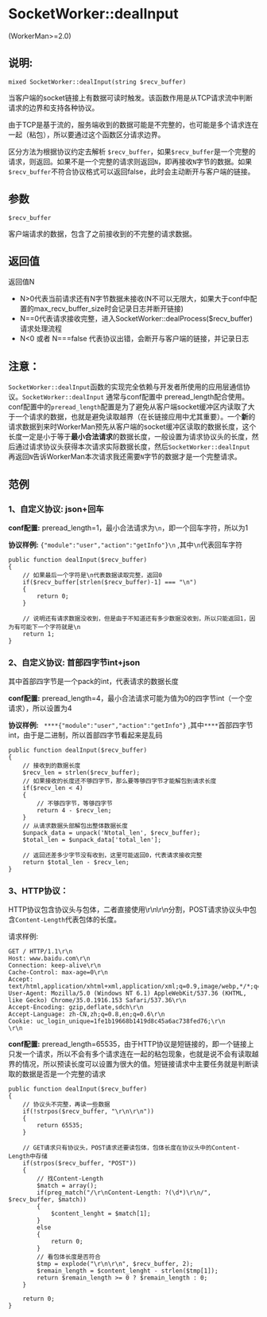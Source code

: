 # SocketWorker::dealInput
(WorkerMan>=2.0)

## 说明:
```
mixed SocketWorker::dealInput(string $recv_buffer)
```

当客户端的socket链接上有数据可读时触发。该函数作用是从TCP请求流中判断请求的边界和支持各种协议。

由于TCP是基于流的，服务端收到的数据可能是不完整的，也可能是多个请求连在一起（粘包），所以要通过这个函数区分请求边界。

区分方法为根据协议约定去解析 ```$recv_buffer```，如果```$recv_buffer```是一个完整的请求，则返回。如果不是一个完整的请求则返回```N```，即再接收```N```字节的数据。如果```$recv_buffer```不符合协议格式可以返回false，此时会主动断开与客户端的链接。

## 参数
``` $recv_buffer ```

客户端请求的数据，包含了之前接收到的不完整的请求数据。

## 返回值
返回值N
* N>0代表当前请求还有N字节数据未接收(N不可以无限大，如果大于conf中配置的max_recv_buffer_size时会记录日志并断开链接)
* N==0代表请求接收完整，进入SocketWorker::dealProcess($recv_buffer)请求处理流程
* N<0 或者 N===false 代表协议出错，会断开与客户端的链接，并记录日志

## 注意：
``` SocketWorker::dealInput ```函数的实现完全依赖与开发者所使用的应用层通信协议。``` SocketWorker::dealInput ``` 通常与conf配置中 preread_length配合使用。conf配置中的```preread_length```配置是为了避免从客户端socket缓冲区内读取了大于一个请求的数据，也就是避免读取越界（在长链接应用中尤其重要）。一个**新**的请求数据到来时WorkerMan预先从客户端的socket缓冲区读取的数据长度，这个长度一定是小于等于**最小合法请求**的数据长度，一般设置为请求协议头的长度，然后通过请求协议头获得本次请求实际数据长度，然后``` SocketWorker::dealInput ``` 再返回```N```告诉WorkerMan本次请求我还需要```N```字节的数据才是一个完整请求。

## 范例

### 1、自定义协议: json+回车

**conf配置:** preread_length=1，最小合法请求为```\n```，即一个回车字符，所以为1

**协议样例:**  ```{"module":"user","action":"getInfo"}\n``` ,其中```\n```代表回车字符
```
public function dealInput($recv_buffer)
{
    // 如果最后一个字符是\n代表数据读取完整，返回0
    if($recv_buffer[strlen($recv_buffer)-1] === "\n")
    {
        return 0;
    }

    // 说明还有请求数据没收到，但是由于不知道还有多少数据没收到，所以只能返回1，因为有可能下一个字符就是\n
    return 1;
}
```

### 2、自定义协议: 首部四字节int+json

其中首部四字节是一个pack的int，代表请求的数据长度

**conf配置:** preread_length=4，最小合法请求可能为值为0的四字节int（一个空请求），所以设置为4

**协议样例:**  ``` ****{"module":"user","action":"getInfo"}``` ,其中``` **** ```首部四字节int，由于是二进制，所以首部四字节看起来是乱码
```
public function dealInput($recv_buffer)
{
    // 接收到的数据长度
    $recv_len = strlen($recv_buffer);
    // 如果接收的长度还不够四字节，那么要等够四字节才能解包到请求长度
    if($recv_len < 4)
    {
        // 不够四字节，等够四字节
        return 4 - $recv_len;
    }
    // 从请求数据头部解包出整体数据长度
    $unpack_data = unpack('Ntotal_len', $recv_buffer);
    $total_len = $unpack_data['total_len'];

    // 返回还差多少字节没有收到，这里可能返回0，代表请求接收完整
    return $total_len - $recv_len;
}
```

### 3、HTTP协议：

HTTP协议包含协议头与包体，二者直接使用\r\n\r\n分割，POST请求协议头中包含```Content-Length```代表包体的长度。

请求样例:

```
GET / HTTP/1.1\r\n
Host: www.baidu.com\r\n
Connection: keep-alive\r\n
Cache-Control: max-age=0\r\n
Accept: text/html,application/xhtml+xml,application/xml;q=0.9,image/webp,*/*;q=0.8\r\n
User-Agent: Mozilla/5.0 (Windows NT 6.1) AppleWebKit/537.36 (KHTML, like Gecko) Chrome/35.0.1916.153 Safari/537.36\r\n
Accept-Encoding: gzip,deflate,sdch\r\n
Accept-Language: zh-CN,zh;q=0.8,en;q=0.6\r\n
Cookie: uc_login_unique=1fe1b19668b1419d8c45a6ac738fed76;\r\n
\r\n
```

**conf配置:** preread_length=65535，由于HTTP协议是短链接的，即一个链接上只发一个请求，所以不会有多个请求连在一起的粘包现象，也就是说不会有读取越界的情况，所以预读长度可以设置为很大的值。短链接请求中主要任务就是判断读取的数据是否是一个完整的请求

```
public function dealInput($recv_buffer)
{
    // 协议头不完整，再读一些数据
    if(!strpos($recv_buffer, "\r\n\r\n"))
    {
        return 65535;
    }

    // GET请求只有协议头，POST请求还要读包体，包体长度在协议头中的Content-Length中存储
    if(strpos($recv_buffer, "POST"))
    {
        // 找Content-Length
        $match = array();
        if(preg_match("/\r\nContent-Length: ?(\d*)\r\n/", $recv_buffer, $match))
        {
            $content_lenght = $match[1];
        }
        else
        {
            return 0;
        }
        // 看包体长度是否符合
        $tmp = explode("\r\n\r\n", $recv_buffer, 2);
        $remain_length = $content_lenght - strlen($tmp[1]);
        return $remain_length >= 0 ? $remain_length : 0;
    }

    return 0;
}

```
